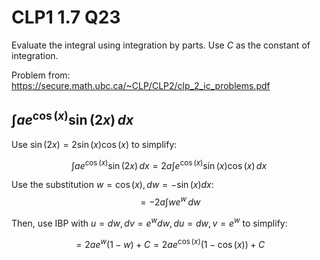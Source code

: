 #  CLP1 1.7 Q23


Evaluate the integral using integration by parts. Use $C$ as the constant of integration.

Problem from: https://secure.math.ubc.ca/~CLP/CLP2/clp_2_ic_problems.pdf

  

##  $\displaystyle \int ae^{\cos (x)}\sin(2x)\,dx$
  

Use $\sin(2x) =2\sin(x)\cos(x)$ to simplify:

$$\displaystyle \int ae^{\cos (x)}\sin(2x)\,dx =2a \displaystyle \int e^{\cos (x)}\sin(x)\cos(x)\,dx $$

Use the substitution $w=\cos(x), dw = -\sin(x) dx$:
$$=-2a \displaystyle \int we^{w}\,dw$$

Then, use IBP with $u=dw, dv = e^{w}dw, du = dw, v = e^{w}$ to simplify:

$$=2ae^{w}(1-w)+C = 2ae^{\cos(x)}(1-\cos(x))+C$$